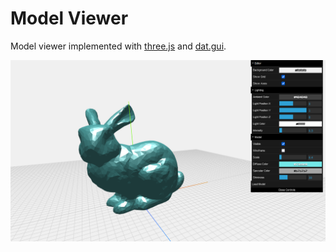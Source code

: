 # Model Viewer

Model viewer implemented with [three.js](https://threejs.org/) and [dat.gui](https://github.com/dataarts/dat.gui).

<p align="center"><img align="center" src="example.png"></p>
